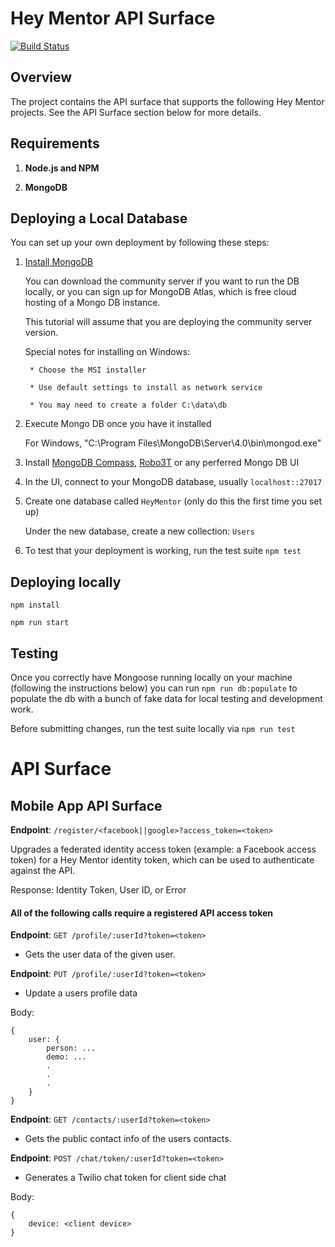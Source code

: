 # Hey Mentor API Surface

[![Build Status](https://travis-ci.com/Hey-Mentor/apis.svg?branch=master)](https://travis-ci.com/Hey-Mentor/apis)

## Overview

The project contains the API surface that supports the following Hey Mentor projects. See the API Surface section below for more details.

## Requirements

1. __Node.js and NPM__

2. __MongoDB__

## Deploying a Local Database

You can set up your own deployment by following these steps:

1. [Install MongoDB](https://docs.mongodb.com/v3.2/administration/install-community/)

    You can download the community server if you want to run the DB locally, or you can sign up for MongoDB Atlas, which is free cloud hosting of a Mongo DB instance.

    This tutorial will assume that you are deploying the community server version.

    Special notes for installing on Windows:

        * Choose the MSI installer

        * Use default settings to install as network service

        * You may need to create a folder C:\data\db


2. Execute Mongo DB once you have it installed

    For Windows, "C:\Program Files\MongoDB\Server\4.0\bin\mongod.exe"


3. Install [MongoDB Compass](https://www.mongodb.com/products/compass), [Robo3T](https://robomongo.org/) or any perferred Mongo DB UI

4. In the UI, connect to your MongoDB database, usually `localhost::27017`

5. Create one database called `HeyMentor` (only do this the first time you set up)

    Under the new database, create a new collection: `Users`

9. To test that your deployment is working, run the test suite `npm test`

## Deploying locally

`npm install`

`npm run start`

## Testing

Once you correctly have Mongoose running locally on your machine (following the instructions below) you can run `npm run db:populate` to populate the db with a bunch of fake data for local testing and development work.

Before submitting changes, run the test suite locally via `npm run test`


# API Surface

## Mobile App API Surface

__Endpoint__: `/register/<facebook||google>?access_token=<token>`

Upgrades a federated identity access token (example: a Facebook access token) for a Hey Mentor identity token, which can be used to authenticate against the API.

Response: Identity Token, User ID, or Error

#### All of the following calls require a registered API access token 


__Endpoint__: `GET /profile/:userId?token=<token>`

- Gets the user data of the given user.

__Endpoint__: `PUT /profile/:userId?token=<token>`

- Update a users profile data

Body: 
```
{
    user: {
        person: ...
        demo: ...
        .
        .
        .
    }
}
```

__Endpoint__: `GET /contacts/:userId?token=<token>`

- Gets the public contact info of the users contacts.

__Endpoint__: `POST /chat/token/:userId?token=<token>`

- Generates a Twilio chat token for client side chat

Body: 
```
{
    device: <client device>
}
```
